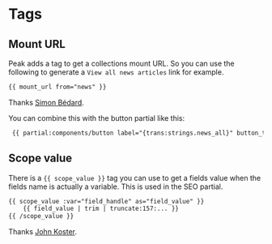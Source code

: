 # Tags

## Mount URL
Peak adds a tag to get a collections mount URL. So you can use the following to generate a `View all news articles` link for example.
```html
{{ mount_url from="news" }}
```

Thanks [Simon Bédard](https://statamic.com/forum/4925-get-url-of-page-with-mounted-collection).

You can combine this with the button partial like this:
```html
 {{ partial:components/button label="{trans:strings.news_all}" button_type="inline" link_type="url" url="{mount_url from='news'}" }}
```

## Scope value
There is a `{{ scope_value }}` tag you can use to get a fields value when the fields name is actually a variable. This is used in the SEO partial.

```html
{{ scope_value :var="field_handle" as="field_value" }}
    {{ field_value | trim | truncate:157:... }}
{{ /scope_value }}
```

Thanks [John Koster](https://stillat.com).
